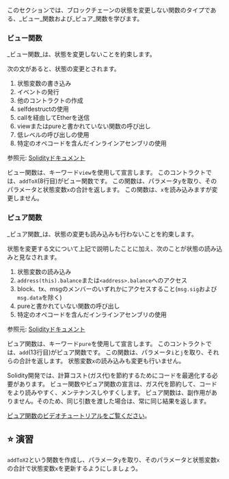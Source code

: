 このセクションでは、ブロックチェーンの状態を変更しない関数のタイプである、_ビュー_関数および_ピュア_関数を学びます。

### ビュー関数

_ビュー関数_は、状態を変更しないことを約束します。

次の文があると、状態の変更とされます。

1. 状態変数の書き込み
2. イベントの発行
3. 他のコントラクトの作成
4. selfdestructの使用
5. callを経由してEtherを送信
6. viewまたはpureと書かれていない関数の呼び出し
7. 低レベルの呼び出しの使用
8. 特定のオペコードを含んだインラインアセンブリの使用

参照元: <a href="https://docs.soliditylang.org/en/latest/contracts.html#view-functions" target="_blank">Solidityドキュメント</a>

ビュー関数は、キーワード`view`を使用して宣言します。 このコントラクトでは、`addToX`(8行目)がビュー関数です。 この関数は、パラメータ`y`を取り、そのパラメータと状態変数`x`の合計を返します。 この関数は、`x`を読み込みますが変更しません。

### ピュア関数

_ピュア関数_は、状態の変更も読み込みも行わないことを約束します。

状態を変更する文について上記で説明したことに加え、次のことが状態の読み込みと見なされます。

1. 状態変数の読み込み
2. `address(this).balance`または`<address>.balance`へのアクセス
3. block、tx、msgのメンバーのいずれかにアクセスすること(`msg.sig`および`msg.data`を除く)
4. pureと書かれていない関数の呼び出し
5. 特定のオペコードを含んだインラインアセンブリの使用

参照元: <a href="https://docs.soliditylang.org/en/latest/contracts.html#pure-functions" target="_blank">Solidityドキュメント</a>

ピュア関数は、キーワード`pure`を使用して宣言します。 このコントラクトでは、`add`(13行目)がピュア関数です。 この関数は、パラメータ`i`と`j`を取り、それらの合計を返します。 状態変数`x`の読み込みも変更も行いません。

Solidity開発では、計算コスト(ガス代)を節約するためにコードを最適化する必要があります。 ビュー関数やピュア関数の宣言は、ガス代を節約して、コードをより読みやすく、メンテナンスしやすくします。 ピュア関数は、副作用がありません。そのため、同じ引数を渡した場合は、常に同じ結果を返します。

<a href="https://www.youtube.com/watch?v=vOmXqJ4Qzbc" target="_blank">ピュア関数のビデオチュートリアルをご覧ください</a>。

## ⭐️ 演習

`addToX2`という関数を作成し、パラメータ`y`を取り、そのパラメータと状態変数`x`の合計で状態変数`x`を更新するようにしましょう。